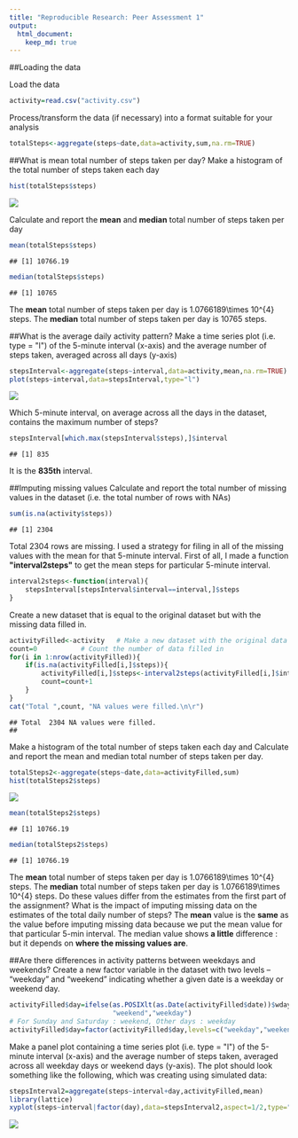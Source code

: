 ```yaml
---
title: "Reproducible Research: Peer Assessment 1"
output: 
  html_document:
    keep_md: true
---
```

##Loading the data

Load the data

```r
activity=read.csv("activity.csv")
```
Process/transform the data (if necessary) into a format suitable for your analysis

```r
totalSteps<-aggregate(steps~date,data=activity,sum,na.rm=TRUE)
```

##What is mean total number of steps taken per day?
Make a histogram of the total number of steps taken each day


```r
hist(totalSteps$steps)
```

![](PA1_template_files/figure-html/unnamed-chunk-3-1.png)<!-- -->

Calculate and report the **mean** and **median** total number of steps taken 
per day 


```r
mean(totalSteps$steps)
```

```
## [1] 10766.19
```

```r
median(totalSteps$steps)
```

```
## [1] 10765
```
The **mean** total number of steps taken per day is 
    1.0766189\times 10^{4} steps.
The **median** total number of steps taken per day is 
    10765 steps.
    
##What is the average daily activity pattern?
Make a time series plot (i.e. type = "l") of the 5-minute interval (x-axis) and the average number of steps taken, averaged across all days (y-axis)


```r
stepsInterval<-aggregate(steps~interval,data=activity,mean,na.rm=TRUE)
plot(steps~interval,data=stepsInterval,type="l")
```

![](PA1_template_files/figure-html/unnamed-chunk-5-1.png)<!-- -->

Which 5-minute interval, on average across all the days in the dataset, contains the maximum number of steps? 

```r
stepsInterval[which.max(stepsInterval$steps),]$interval
```

```
## [1] 835
```

It is the **835th** interval.

##Imputing missing values
Calculate and report the total number of missing values in the dataset (i.e. the total number of rows with NAs)

```r
sum(is.na(activity$steps))
```

```
## [1] 2304
```
Total 2304 rows are missing.
I used a strategy for filing in all of the missing values with the mean for that 5-minute interval. First of all, I made a function **"interval2steps"** to get the mean steps for particular 5-minute interval. 

```r
interval2steps<-function(interval){
    stepsInterval[stepsInterval$interval==interval,]$steps
}
```

Create a new dataset that is equal to the original dataset but with the missing data filled in.


```r
activityFilled<-activity   # Make a new dataset with the original data
count=0           # Count the number of data filled in
for(i in 1:nrow(activityFilled)){
    if(is.na(activityFilled[i,]$steps)){
        activityFilled[i,]$steps<-interval2steps(activityFilled[i,]$interval)
        count=count+1
    }
}
cat("Total ",count, "NA values were filled.\n\r")  
```

```
## Total  2304 NA values were filled.
## 
```

Make a histogram of the total number of steps taken each day and Calculate and report the mean and median total number of steps taken per day. 

```r
totalSteps2<-aggregate(steps~date,data=activityFilled,sum)
hist(totalSteps2$steps)
```

![](PA1_template_files/figure-html/unnamed-chunk-10-1.png)<!-- -->

```r
mean(totalSteps2$steps)
```

```
## [1] 10766.19
```

```r
median(totalSteps2$steps)
```

```
## [1] 10766.19
```
The **mean** total number of steps taken per day is 
1.0766189\times 10^{4} steps.
The **median** total number of steps taken per day is 
1.0766189\times 10^{4} steps.
Do these values differ from the estimates from the first part of the assignment? What is the impact of imputing missing data on the estimates of the total daily number of steps?
The **mean** value is the **same** as the value before imputing missing data because we put the mean value for that particular 5-min interval. The median value shows **a little** difference : but it depends on **where the missing values are**.

##Are there differences in activity patterns between weekdays and weekends?
Create a new factor variable in the dataset with two levels – “weekday” and “weekend” indicating whether a given date is a weekday or weekend day.

```r
activityFilled$day=ifelse(as.POSIXlt(as.Date(activityFilled$date))$wday%%6==0,
                          "weekend","weekday")
# For Sunday and Saturday : weekend, Other days : weekday 
activityFilled$day=factor(activityFilled$day,levels=c("weekday","weekend"))
```


Make a panel plot containing a time series plot (i.e. type = "l") of the 5-minute interval (x-axis) and the average number of steps taken, averaged across all weekday days or weekend days (y-axis). The plot should look something like the following, which was creating using simulated data:

```r
stepsInterval2=aggregate(steps~interval+day,activityFilled,mean)
library(lattice)
xyplot(steps~interval|factor(day),data=stepsInterval2,aspect=1/2,type="l")
```

![](PA1_template_files/figure-html/unnamed-chunk-12-1.png)<!-- -->
